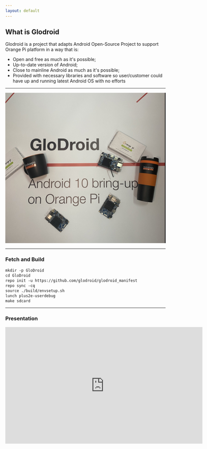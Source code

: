 ```yaml
---
layout: default
---
```


## What is Glodroid

Glodroid is a project that adapts Android Open-Source Project to support Orange Pi platform in a way that is:

   * Open and free as much as it's possible;
   * Up-to-date version of Android;
   * Close to mainline Android as much as it's possible;
   * Provided with necessary libraries and software so user/customer could have up and running latest Android OS with no efforts

---

![Imame](./assets/images/GloDroid.jpg)

---

### Fetch and Build
```shell
mkdir -p GloDroid
cd GloDroid
repo init -u https://github.com/glodroid/glodroid_manifest
repo sync -cq
source ./build/envsetup.sh
lunch plus2e-userdebug
make sdcard
```
---

### Presentation
<iframe src="https://docs.google.com/presentation/d/e/2PACX-1vQud4_nsH-UFpPsVYR7IPTBDYwzyqr-JgiRL452GcZIvm_PXkGaeBMiccsOgaId9aT-dpoPXe4cR_-z/embed?start=true&loop=true&delayms=3000" frameborder="0" width="620" height="367" allowfullscreen="true" mozallowfullscreen="true" webkitallowfullscreen="true"></iframe>

